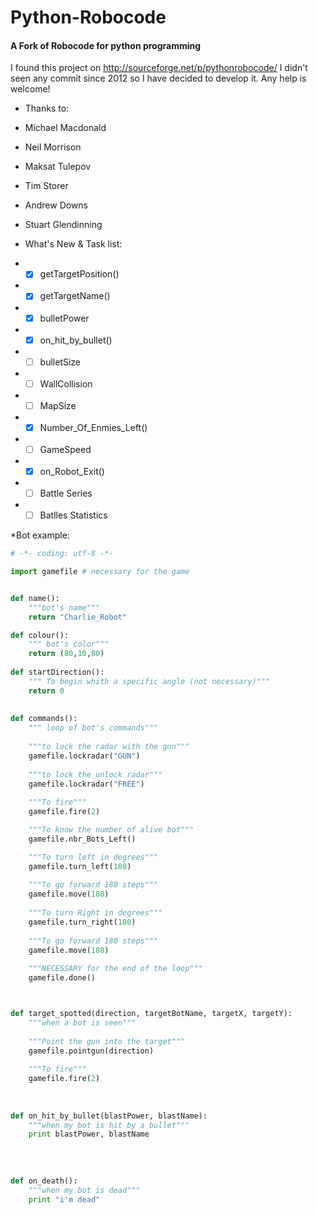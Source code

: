 Python-Robocode
===============

#### A Fork of Robocode for python programming

I found this project on http://sourceforge.net/p/pythonrobocode/
I didn't seen any commit since 2012 so I have decided to develop it. Any help is welcome!

* Thanks to:
    
 * Michael Macdonald
* Neil Morrison
* Maksat Tulepov
* Tim Storer
* Andrew Downs
* Stuart Glendinning
    
    
* What's New & Task list:
*    - [x]  getTargetPosition()
*    - [x]  getTargetName()
*    - [x]  bulletPower
*    - [x]  on_hit_by_bullet()
*    - [ ]  bulletSize
*    - [ ]  WallCollision
*    - [ ]  MapSize
*    - [x]  Number_Of_Enmies_Left()
*    - [ ]  GameSpeed
*    - [x]  on_Robot_Exit()
*    - [ ]  Battle Series
*    - [ ]  Batlles Statistics
    
*Bot example:
```python 
# -*- coding: utf-8 -*-

import gamefile # necessary for the game


def name():
    """bot's name"""
    return "Charlie_Robot"

def colour():
    """ bot's color"""
    return (80,10,80)
    
def startDirection():
    """ To begin whith a specific angle (not necessary)"""
    return 0
    
    
def commands():
    """ loop of bot's commands"""
        
    """to lock the radar with the gun"""
    gamefile.lockradar("GUN")
        
    """to lock the unlock radar"""
    gamefile.lockradar("FREE")
       
    """To fire"""  
    gamefile.fire(2)

    """To know the number of alive bot"""
    gamefile.nbr_Bots_Left()

    """To turn left in degrees"""
    gamefile.turn_left(180)
    
    """To go forward 180 steps"""
    gamefile.move(180)
    
    """To turn Right in degrees"""
    gamefile.turn_right(180)
    
    """To go forward 180 steps"""
    gamefile.move(180)
    
    """NECESSARY for the end of the loop"""
    gamefile.done()



def target_spotted(direction, targetBotName, targetX, targetY):
    """when a bot is seen"""
    
    """Point the gun into the target"""
    gamefile.pointgun(direction)
    
    """To fire""" 
    gamefile.fire(2)
    
    
    
def on_hit_by_bullet(blastPower, blastName):
    """when my bot is hit by a bullet"""
    print blastPower, blastName
    
    
    
    
def on_death():
    """when my bot is dead"""
    print "i'm dead"
    
```